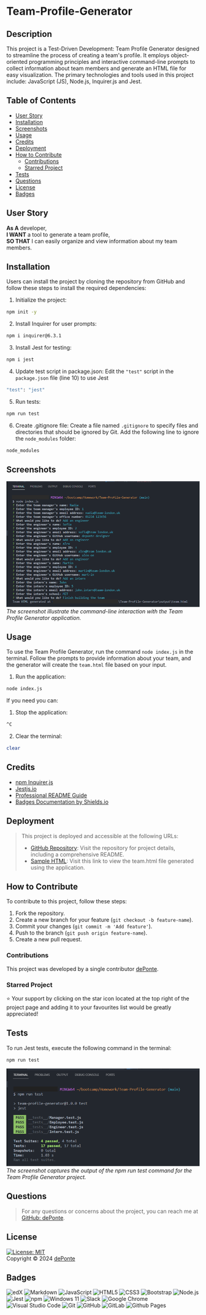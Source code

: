 # Team-Profile-Generator

## Description
This project is a Test-Driven Development: Team Profile Generator designed to streamline the process of creating a team's profile. It employs object-oriented programming principles and interactive command-line prompts to collect information about team members and generate an HTML file for easy visualization. The primary technologies and tools used in this project include: JavaScript (JS), Node.js, Inquirer.js and Jest.

## Table of Contents
- [User Story](#user-story)
- [Installation](#installation)
- [Screenshots](#screenshots)
- [Usage](#usage)
- [Credits](#credits)
- [Deployment](#deployment)
- [How to Contribute](#how-to-contribute)
  - [Contributions](#contributions)
  - [Starred Project](#starred-project)
- [Tests](#tests)
- [Questions](#questions)
- [License](#license)
- [Badges](#badges)

## User Story
**As A** developer,  
**I WANT** a tool to generate a team profile,  
**SO THAT** I can easily organize and view information about my team members.

## Installation
Users can install the project by cloning the repository from GitHub and follow these steps to install the required dependencies:

1. Initialize the project:
```bash
npm init -y
```
2. Install Inquirer for user prompts:
```bash
npm i inquirer@6.3.1
```
3. Install Jest for testing:
```bash
npm i jest
```
4. Update test script in package.json:
Edit the `"test"` script in the `package.json` file (line 10) to use Jest
```bash
"test": "jest"
```
5. Run tests:
```bash
npm run test
```
6. Create .gitignore file:
Create a file named `.gitignore` to specify files and directories that should be ignored by Git. Add the following line to ignore the `node_modules` folder:
```bash
node_modules
```

## Screenshots
![Team Generator User Input Screenshot](./assets/images/team-generator-user-input.png)
*The screenshot illustrate the command-line interaction with the Team Profile Generator application.*

## Usage

To use the Team Profile Generator, run the command `node index.js` in the terminal. Follow the prompts to provide information about your team, and the generator will create the `team.html` file based on your input.

1. Run the application:
```bash
node index.js
```
If you need you can:
1. Stop the application:
```bash
^C
```
2. Clear the terminal:
```bash
clear
```

## Credits
* [npm Inquirer.js](https://www.npmjs.com/package/inquirer)
* [Jestjs.io](https://jestjs.io/)
* [Professional README Guide](https://coding-boot-camp.github.io/full-stack/github/professional-readme-guide) 
* [Badges Documentation by Shields.io](https://shields.io/docs/logos)

## Deployment
> This project is deployed and accessible at the following URLs:
> 
> - [GitHub Repository](https://github.com/deponte-designer/Team-Profile-Generator "Team-Profile-Generator GitHub Repository"): Visit the repository for project details, including a comprehensive README.
> - [Sample HTML](https://github.com/deponte-designer/Team-Profile-Generator/blob/main/output/team.html "The output HTML file"): Visit this link to view the team.html file generated using the application.

## How to Contribute
To contribute to this project, follow these steps:

1. Fork the repository.
2. Create a new branch for your feature (`git checkout -b feature-name`).
3. Commit your changes (`git commit -m 'Add feature'`).
4. Push to the branch (`git push origin feature-name`).
5. Create a new pull request.

### Contributions
This project was developed by a single contributor [dePonte](https://github.com/deponte-designer).

### Starred Project
⭐ Your support by clicking on the star icon located at the top right of the project page and adding it to your favourites list would be greatly appreciated!

## Tests
To run Jest tests, execute the following command in the terminal:
```bash
npm run test
```
![Jest Test Results Screenshot](./assets/images/team-generator-test.png)
*The screenshot captures the output of the npm run test command for the Team Profile Generator project.*

## Questions
> For any questions or concerns about the project, you can reach me at [GitHub: dePonte](https://github.com/deponte-designer). 


## License
[![License: MIT](https://img.shields.io/badge/License-MIT-yellow.svg)](https://opensource.org/licenses/MIT)  
Copyright &copy; 2024 [dePonte](https://github.com/deponte-designer)


## Badges
![edX](https://img.shields.io/badge/edX-%2302262B.svg?style=for-the-badge&logo=edX&logoColor=white)
![Markdown](https://img.shields.io/badge/markdown-%23000000.svg?style=for-the-badge&logo=markdown&logoColor=white)
![JavaScript](https://img.shields.io/badge/javascript-%23323330.svg?style=for-the-badge&logo=javascript&logoColor=%23F7DF1E)
![HTML5](https://img.shields.io/badge/html5-%23E34F26.svg?style=for-the-badge&logo=html5&logoColor=white)
![CSS3](https://img.shields.io/badge/css3-%231572B6.svg?style=for-the-badge&logo=css3&logoColor=white)
![Bootstrap](https://img.shields.io/badge/bootstrap-%238511FA.svg?style=for-the-badge&logo=bootstrap&logoColor=white)
![Node.js](https://img.shields.io/badge/node.js-%23339933.svg?style=for-the-badge&logo=node.js&logoColor=white)
![Jest](https://img.shields.io/badge/-jest-%23C21325?style=for-the-badge&logo=jest&logoColor=white)
![npm](https://img.shields.io/badge/npm-%23CB3837.svg?style=for-the-badge&logo=npm&logoColor=white)
![Windows 11](https://img.shields.io/badge/Windows%2011-%230079d5.svg?style=for-the-badge&logo=Windows%2011&logoColor=white)
![Slack](https://img.shields.io/badge/Slack-4A154B?style=for-the-badge&logo=slack&logoColor=white)
![Google Chrome](https://img.shields.io/badge/Google%20Chrome-4285F4?style=for-the-badge&logo=GoogleChrome&logoColor=white)
![Visual Studio Code](https://img.shields.io/badge/Visual%20Studio%20Code-0078d7.svg?style=for-the-badge&logo=visual-studio-code&logoColor=white)
![Git](https://img.shields.io/badge/git-%23F05033.svg?style=for-the-badge&logo=git&logoColor=white)
![GitHub](https://img.shields.io/badge/github-%23121011.svg?style=for-the-badge&logo=github&logoColor=white)
![GitLab](https://img.shields.io/badge/gitlab-%23181717.svg?style=for-the-badge&logo=gitlab&logoColor=white)
![Github Pages](https://img.shields.io/badge/github%20pages-121013?style=for-the-badge&logo=github&logoColor=white)